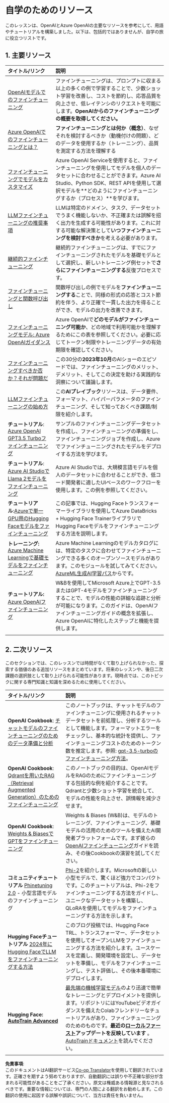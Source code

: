 <!--
CO_OP_TRANSLATOR_METADATA:
{
  "original_hash": "c2f423d1402f71ca3869ec135bb77d16",
  "translation_date": "2025-05-20T08:31:27+00:00",
  "source_file": "18-fine-tuning/RESOURCES.md",
  "language_code": "ja"
}
-->
# 自学のためのリソース

このレッスンは、OpenAIとAzure OpenAIの主要なリソースを参考にして、用語やチュートリアルを構築しました。以下は、包括的ではありませんが、自学の旅に役立つリストです。

## 1. 主要リソース

| タイトル/リンク                                                                                                                                                                                                                   | 説明                                                                                                                                                                                                                                                                                                                   |
| :--------------------------------------------------------------------------------------------------------------------------------------------------------------------------------------------------------------------------- | :---------------------------------------------------------------------------------------------------------------------------------------------------------------------------------------------------------------------------------------------------------------------------------------------------------------------------- |
| [OpenAIモデルでのファインチューニング](https://platform.openai.com/docs/guides/fine-tuning?WT.mc_id=academic-105485-koreyst)                                                                                                       | ファインチューニングは、プロンプトに収まる以上の多くの例で学習することで、少数ショット学習を改善し、コストを節約し、応答品質を向上させ、低レイテンシのリクエストを可能にします。**OpenAIからのファインチューニングの概要を取得してください。**                                                                                    |
| [Azure OpenAIでのファインチューニングとは？](https://learn.microsoft.com/azure/ai-services/openai/concepts/fine-tuning-considerations#what-is-fine-tuning-with-azure-openai?WT.mc_id=academic-105485-koreyst)                   | **ファインチューニングとは何か（概念）**、なぜそれを検討するべきか（動機付けの問題）、どのデータを使用するか（トレーニング）、品質を測定する方法を理解する                                                                                                                                                                           |
| [ファインチューニングでモデルをカスタマイズ](https://learn.microsoft.com/azure/ai-services/openai/how-to/fine-tuning?tabs=turbo%2Cpython&pivots=programming-language-studio#continuous-fine-tuning?WT.mc_id=academic-105485-koreyst) | Azure OpenAI Serviceを使用すると、ファインチューニングを使用してモデルを個人のデータセットに合わせることができます。Azure AI Studio、Python SDK、REST APIを使用して選択モデルを**どのようにファインチューニングするか（プロセス）**を学びます。                                                                                                                                |
| [LLMファインチューニングの推奨事項](https://learn.microsoft.com/ai/playbook/technology-guidance/generative-ai/working-with-llms/fine-tuning-recommend?WT.mc_id=academic-105485-koreyst)                                    | LLMは特定のドメイン、タスク、データセットでうまく機能しないか、不正確または誤解を招く出力を生成する可能性があります。これに対する可能な解決策として**いつファインチューニングを検討すべきか**を考える必要があります。                                                                                                                                  |
| [継続的ファインチューニング](https://learn.microsoft.com/azure/ai-services/openai/how-to/fine-tuning?tabs=turbo%2Cpython&pivots=programming-language-studio#continuous-fine-tuning?WT.mc_id=academic-105485-koreyst)             | 継続的ファインチューニングは、すでにファインチューニングされたモデルを基礎モデルとして選択し、新しいトレーニング例セットで**さらにファインチューニングする**反復プロセスです。                                                                                                                                                     |
| [ファインチューニングと関数呼び出し](https://learn.microsoft.com/azure/ai-services/openai/how-to/fine-tuning-functions?WT.mc_id=academic-105485-koreyst)                                                                       | 関数呼び出しの例でモデルを**ファインチューニングする**ことで、同様の形式の応答とコスト節約を伴う、より正確で一貫した出力を得ることができ、モデルの出力を改善できます。                                                                                                                                        |
| [ファインチューニングモデル: Azure OpenAIガイダンス](https://learn.microsoft.com/azure/ai-services/openai/concepts/models#fine-tuning-models?WT.mc_id=academic-105485-koreyst)                                                        | Azure OpenAIで**どのモデルがファインチューニング可能か**、どの地域で利用可能かを理解するためにこの表を参照してください。必要に応じてトークン制限やトレーニングデータの有効期限を確認してください。                                                                                                                            |
| [ファインチューニングすべきか否か？それが問題だ](https://learn.microsoft.com/shows/ai-show/to-fine-tune-or-not-fine-tune-that-is-the-question?WT.mc_id=academic-105485-koreyst)                                      | この30分の**2023年10月**のAIショーのエピソードでは、ファインチューニングのメリット、デメリット、そしてこの決定を助ける実践的な洞察について議論します。                                                                                                                                                                                        |
| [LLMファインチューニングの始め方](https://learn.microsoft.com/ai/playbook/technology-guidance/generative-ai/working-with-llms/fine-tuning-recommend?WT.mc_id=academic-105485-koreyst)                                             | この**AIプレイブック**リソースは、データ要件、フォーマット、ハイパーパラメータのファインチューニング、そして知っておくべき課題/制限を紹介します。                                                                                                                                                                         |
| **チュートリアル**: [Azure OpenAI GPT3.5 Turboファインチューニング](https://learn.microsoft.com/azure/ai-services/openai/tutorials/fine-tune?tabs=python%2Ccommand-line?WT.mc_id=academic-105485-koreyst)                                  | サンプルのファインチューニングデータセットを作成し、ファインチューニングの準備をし、ファインチューニングジョブを作成し、Azureでファインチューニングされたモデルをデプロイする方法を学びます。                                                                                                                                                                                    |
| **チュートリアル**: [Azure AI StudioでLlama 2モデルをファインチューニング](https://learn.microsoft.com/azure/ai-studio/how-to/fine-tune-model-llama?WT.mc_id=academic-105485-koreyst)                                                      | Azure AI Studioでは、大規模言語モデルを個人のデータセットに合わせることができ、低コード開発者に適したUIベースのワークフローを使用します。この例を参照してください。                                                                                                                                                               |
| **チュートリアル**:[Azureで単一GPU用のHugging Faceモデルをファインチューニング](https://learn.microsoft.com/azure/databricks/machine-learning/train-model/huggingface/fine-tune-model?WT.mc_id=academic-105485-koreyst)               | この記事では、Hugging Faceトランスフォーマーライブラリを使用してAzure DataBricks + Hugging Face TrainerライブラリでHugging Faceモデルをファインチューニングする方法を説明します。                                                                                                                                                |
| **トレーニング:** [Azure Machine Learningで基礎モデルをファインチューニング](https://learn.microsoft.com/training/modules/finetune-foundation-model-with-azure-machine-learning/?WT.mc_id=academic-105485-koreyst)         | Azure Machine Learningのモデルカタログには、特定のタスクに合わせてファインチューニングできる多くのオープンソースモデルがあります。このモジュールを試してみてください。[AzureML生成AI学習パス](https://learn.microsoft.com/training/paths/work-with-generative-models-azure-machine-learning/?WT.mc_id=academic-105485-koreyst)からです。 |
| **チュートリアル:** [Azure OpenAIファインチューニング](https://docs.wandb.ai/guides/integrations/azure-openai-fine-tuning?WT.mc_id=academic-105485-koreyst)                                                                                | W&Bを使用してMicrosoft Azure上でGPT-3.5またはGPT-4モデルをファインチューニングすることで、モデルの性能の詳細な追跡と分析が可能になります。このガイドは、OpenAIファインチューニングガイドの概念を拡張し、Azure OpenAIに特化したステップと機能を提供します。                                                                         |
|                                                                                                                                                                                                                              |                                                                                                                                                                                                                                                                                                                               |

## 2. 二次リソース

このセクションでは、このレッスンでは時間がなくて取り上げられなかった、探索する価値のある追加リソースをまとめています。将来のレッスンや、後日二次課題の選択肢として取り上げられる可能性があります。現時点では、このトピックに関する専門知識と知識を深めるために使用してください。

| タイトル/リンク                                                                                                                                                                                                            | 説明                                                                                                                                                                                                                                                                                                                                                                                                                                                                                                                 |
| :-------------------------------------------------------------------------------------------------------------------------------------------------------------------------------------------------------------------- | :-------------------------------------------------------------------------------------------------------------------------------------------------------------------------------------------------------------------------------------------------------------------------------------------------------------------------------------------------------------------------------------------------------------------------------------------------------------------------------------------------------------------------- |
| **OpenAI Cookbook**: [チャットモデルのファインチューニングのためのデータ準備と分析](https://cookbook.openai.com/examples/chat_finetuning_data_prep?WT.mc_id=academic-105485-koreyst)                                      | このノートブックは、チャットモデルのファインチューニングに使用されるチャットデータセットを前処理し、分析するツールとして機能します。フォーマットエラーをチェックし、基本的な統計を提供し、ファインチューニングコストのためのトークン数を推定します。参照: [gpt-3.5-turboのファインチューニング方法](https://platform.openai.com/docs/guides/fine-tuning?WT.mc_id=academic-105485-koreyst)。                                                                                                                                                                   |
| **OpenAI Cookbook**: [Qdrantを用いたRAG（Retrieval Augmented Generation）のためのファインチューニング](https://cookbook.openai.com/examples/fine-tuned_qa/ft_retrieval_augmented_generation_qdrant?WT.mc_id=academic-105485-koreyst) | このノートブックの目的は、OpenAIモデルをRAGのためにファインチューニングする包括的な例を紹介することです。Qdrantと少数ショット学習を統合して、モデルの性能を向上させ、誤情報を減少させます。                                                                                                                                                                                                                                                                |
| **OpenAI Cookbook**: [Weights & BiasesでGPTをファインチューニング](https://cookbook.openai.com/examples/third_party/gpt_finetuning_with_wandb?WT.mc_id=academic-105485-koreyst)                                             | Weights & Biases (W&B)は、モデルのトレーニング、ファインチューニング、基礎モデルの活用のためのツールを備えたAI開発者プラットフォームです。まず彼らの[OpenAIファインチューニング](https://docs.wandb.ai/guides/integrations/openai-fine-tuning/?WT.mc_id=academic-105485-koreyst)ガイドを読み、その後Cookbookの演習を試してください。                                                                                                                                                                                                                  |
| **コミュニティチュートリアル** [Phinetuning 2.0](https://huggingface.co/blog/g-ronimo/phinetuning?WT.mc_id=academic-105485-koreyst) - 小型言語モデルのファインチューニング                                                   | [Phi-2](https://www.microsoft.com/research/blog/phi-2-the-surprising-power-of-small-language-models/?WT.mc_id=academic-105485-koreyst)を紹介します。Microsoftの新しい小型モデルで、驚くほど強力でコンパクトです。このチュートリアルは、Phi-2をファインチューニングする方法をガイドし、ユニークなデータセットを構築し、QLoRAを使用してモデルをファインチューニングする方法を示します。                                                                                                                                                                       |
| **Hugging Faceチュートリアル** [2024年にHugging FaceでLLMをファインチューニングする方法](https://www.philschmid.de/fine-tune-llms-in-2024-with-trl?WT.mc_id=academic-105485-koreyst)                                               | このブログ投稿では、Hugging Face TRL、トランスフォーマー、データセットを使用してオープンLLMをファインチューニングする方法を紹介します。ユースケースを定義し、開発環境を設定し、データセットを準備し、モデルをファインチューニングし、テスト評価し、その後本番環境にデプロイします。                                                                                                                                                                                                                                                                |
| **Hugging Face: [AutoTrain Advanced](https://github.com/huggingface/autotrain-advanced?WT.mc_id=academic-105485-koreyst)**                                                                                            | [最先端の機械学習モデル](https://twitter.com/abhi1thakur/status/1755167674894557291?WT.mc_id=academic-105485-koreyst)のより迅速で簡単なトレーニングとデプロイメントを提供します。リポジトリにはYouTubeビデオガイダンスを備えたColabフレンドリーなチュートリアルがあり、ファインチューニングのためのものです。**最近の[ローカルファースト](https://twitter.com/abhi1thakur/status/1750828141805777057?WT.mc_id=academic-105485-koreyst)アップデートを反映しています** 。[AutoTrainドキュメント](https://huggingface.co/autotrain?WT.mc_id=academic-105485-koreyst)を読んでください。 |
|                                                                                                                                                                                                                       |                                                                                                                                                                                                                                                                                                                                                                                                                                                                                                                             |

**免責事項**:  
このドキュメントはAI翻訳サービス[Co-op Translator](https://github.com/Azure/co-op-translator)を使用して翻訳されています。正確さを期すよう努めておりますが、自動翻訳には誤りや不正確な部分が含まれる可能性があることをご了承ください。原文は権威ある情報源と見なされるべきです。重要な情報については、専門の人間による翻訳をお勧めします。この翻訳の使用に起因する誤解や誤訳について、当方は責任を負いません。